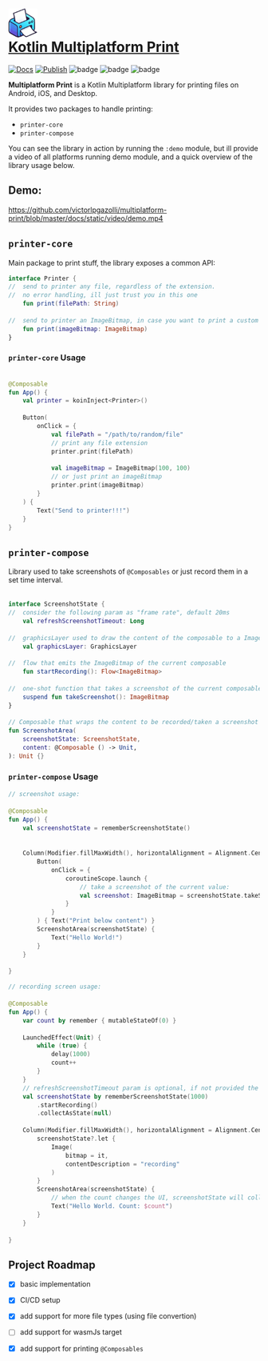 # <a href='https://multiplatform-print.victorlpgazolli.dev'><img src='docs/static/img/logo.png' height='60' alt='Multiplatform print logo' aria-label='title' style="display: flex;align-items: center;"/>Kotlin Multiplatform Print</a>

[![Docs](https://github.com/victorlpgazolli/multiplatform-print/actions/workflows/docs-deploy.yml/badge.svg)](https://github.com/victorlpgazolli/multiplatform-print/actions/workflows/docs-deploy.yml)
[![Publish](https://github.com/victorlpgazolli/multiplatform-print/actions/workflows/publish.yml/badge.svg)](https://github.com/victorlpgazolli/multiplatform-print/actions/workflows/publish.yml)
![badge](https://img.shields.io/badge/platform-android-blue)
![badge](https://img.shields.io/badge/platform-ios-blue)
![badge](https://img.shields.io/badge/platform-desktop-blue)

**Multiplatform Print** is a Kotlin Multiplatform library for printing files on Android, iOS, and Desktop.

It provides two packages to handle printing:
- `printer-core`
- `printer-compose`


You can see the library in action by running the `:demo` module, but ill provide a video of all platforms running demo module, and a quick overview of the library usage below.


## Demo:

https://github.com/victorlpgazolli/multiplatform-print/blob/master/docs/static/video/demo.mp4


## `printer-core`

Main package to print stuff, the library exposes a common API:
```kotlin
interface Printer {
//  send to printer any file, regardless of the extension. 
//  no error handling, ill just trust you in this one
    fun print(filePath: String)
    
//  send to printer an ImageBitmap, in case you want to print a custom image
    fun print(imageBitmap: ImageBitmap)
}
```

### `printer-core` Usage 

```kotlin

@Composable
fun App() {
    val printer = koinInject<Printer>()

    Button(
        onClick = {
            val filePath = "/path/to/random/file"
            // print any file extension
            printer.print(filePath)
            
            val imageBitmap = ImageBitmap(100, 100)
            // or just print an imageBitmap
            printer.print(imageBitmap)
        }
    ) {
        Text("Send to printer!!!")
    }
}

```
## `printer-compose`

Library used to take screenshots of `@Composables` or just record them in a set time interval.

```kotlin

interface ScreenshotState {
//  consider the following param as "frame rate", default 20ms 
    val refreshScreenshotTimeout: Long
    
//  graphicsLayer used to draw the content of the composable to a ImageBitmap
    val graphicsLayer: GraphicsLayer

//  flow that emits the ImageBitmap of the current composable
    fun startRecording(): Flow<ImageBitmap>
    
//  one-shot function that takes a screenshot of the current composable
    suspend fun takeScreenshot(): ImageBitmap
}

// Composable that wraps the content to be recorded/taken a screenshot
fun ScreenshotArea(
    screenshotState: ScreenshotState,
    content: @Composable () -> Unit,
): Unit {}


```


### `printer-compose` Usage

```kotlin
// screenshot usage:

@Composable
fun App() {
    val screenshotState = rememberScreenshotState()


    Column(Modifier.fillMaxWidth(), horizontalAlignment = Alignment.CenterHorizontally) {
        Button(
            onClick = {
                coroutineScope.launch {
                    // take a screenshot of the current value:
                    val screenshot: ImageBitmap = screenshotState.takeScreenshot()
                }
            }
        ) { Text("Print below content") }
        ScreenshotArea(screenshotState) {
            Text("Hello World!")
        }
    }
   
}


```

```kotlin
// recording screen usage:

@Composable
fun App() {
    var count by remember { mutableStateOf(0) }

    LaunchedEffect(Unit) {
        while (true) {
            delay(1000)
            count++
        }
    }
    // refreshScreenshotTimeout param is optional, if not provided the default value is 20ms
    val screenshotState by rememberScreenshotState(1000)
        .startRecording()
        .collectAsState(null)

    Column(Modifier.fillMaxWidth(), horizontalAlignment = Alignment.CenterHorizontally) {
        screenshotState?.let {
            Image(
                bitmap = it,
                contentDescription = "recording"
            )
        }
        ScreenshotArea(screenshotState) {
            // when the count changes the UI, screenshotState will collect the new value
            Text("Hello World. Count: $count") 
        }
    }
   
}

```


## Project Roadmap

- [x] basic implementation
- [x] CI/CD setup
- [x] add support for more file types (using file convertion)
- [ ] add support for wasmJs target
- [x] add support for printing `@Composables`



